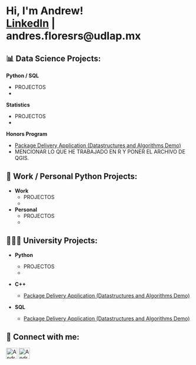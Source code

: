 <h1>Hi, I'm Andrew! <br/><a href="https://www.linkedin.com/in/andres-flores-rojas/">LinkedIn</a> | <a>andres.floresrs@udlap.mx</a></h1>

<h2> 📊 Data Science Projects:</h2>

<b>Python / SQL</b>
  - PROJECTOS
  - 
<b>Statistics</b>
  - PROJECTOS
  - 
<b>Honors Program</b>
  - [Package Delivery Application (Datastructures and Algorithms Demo)](https://github.com/joshmadakor1/Package-Delivery-Pathfinding-Algorithm)
  - MENCIONAR LO QUE HE TRABAJADO EN R Y PONER EL ARCHIVO DE QGIS.


<h2> 🐍 Work / Personal Python Projects:</h2>

- <b>Work</b>
  - PROJECTOS
  - 
- <b>Personal</b>
  - PROJECTOS
  - 

<h2> 👨🏻‍💻 University Projects:</h2>


- <b>Python</b>
  - PROJECTOS
  - 
- <b>C++</b>
  - [Package Delivery Application (Datastructures and Algorithms Demo)](https://github.com/joshmadakor1/Package-Delivery-Pathfinding-Algorithm)

- <b>SQL</b>
  - [Package Delivery Application (Datastructures and Algorithms Demo)](https://github.com/joshmadakor1/Package-Delivery-Pathfinding-Algorithm)


<h2> 📲 Connect with me:</h2>

[<img align="centre" alt="AndresFlores | LinkedIn" width="30px" src="https://cdn.jsdelivr.net/npm/simple-icons@v3/icons/linkedin.svg" />][linkedin]
[<img align="cemtre" alt="AndresFlores | Instagram" width="30px" src="https://cdn.jsdelivr.net/npm/simple-icons@v3/icons/instagram.svg" />][instagram]

[instagram]: https://www.instagram.com/andres_flores_rojass/
[linkedin]: https://www.linkedin.com/in/andres-flores-rojas/

<!--
**joshmadakor1/joshmadakor1** is a ✨ _special_ ✨ repository because its `README.md` (this file) appears on your GitHub profile.

Here are some ideas to get you started:

- 🔭 I’m currently working on ...
- 🌱 I’m currently learning ...
- 👯 I’m looking to collaborate on ...
- 🤔 I’m looking for help with ...
- 💬 Ask me about ...
- 📫 How to reach me: ...
- 😄 Pronouns: ...
- ⚡ Fun fact: ...
-->
